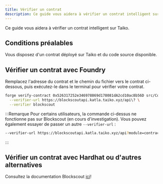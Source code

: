 ```yaml
---
title: Vérifier un contrat
description: Ce guide vous aidera à vérifier un contrat intelligent sur Taiko.
---
```

Ce guide vous aidera à vérifier un contrat intelligent sur Taiko.

## Conditions préalables

Vous disposez d'un contrat déployé sur Taiko et du code source disponible.

## Vérifier un contrat avec Foundry

Remplacez l'adresse du contrat et le chemin du fichier vers le contrat ci-dessous, puis exécutez-le dans le terminal pour vérifier votre contrat.

```bash
forge verify-contract 0x526317252e346978869d178081dA2cd10ac8b56D src/Counter.sol:Counter \
  --verifier-url https://blockscoutapi.katla.taiko.xyz/api\? \
  --verifier blockscout
```

:::Remarque
Pour certains utilisateurs, la commande ci-dessus ne fonctionne pas sur Blockscout (en cours d'investigation). Vous pouvez également essayer de passer un autre `--verifier-url` :

```bash "https://blockscoutapi.katla.taiko.xyz/api?module=contract&action=verify"
--verifier-url https://blockscoutapi.katla.taiko.xyz/api?module=contract&action=verify
```

:::

## Vérifier un contrat avec Hardhat ou d'autres alternatives

Consultez la documentation Blockscout [ici](https://docs.blockscout.com/for-users/verifying-a-smart-contract)!
